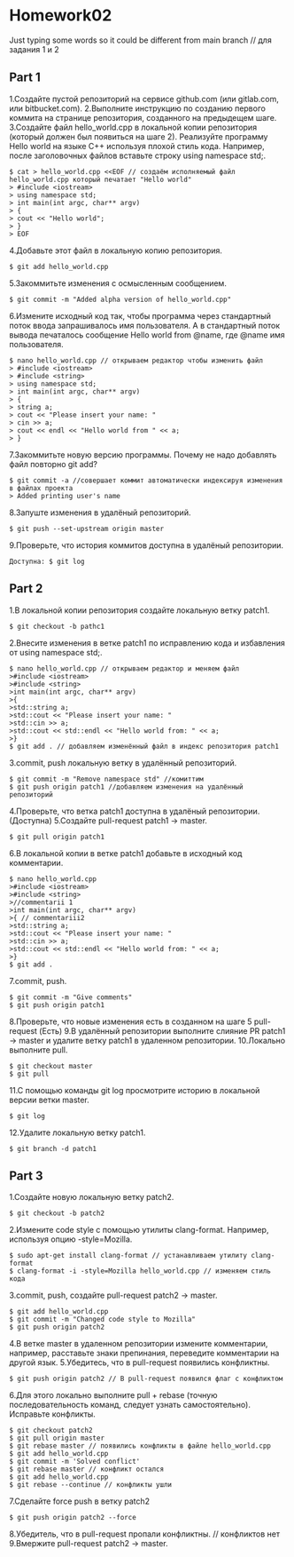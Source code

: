 # Homework02
Just typing some words so it could be different from main branch // для задания 1 и 2
## Part 1
1.Создайте пустой репозиторий на сервисе github.com (или gitlab.com, или bitbucket.com).
2.Выполните инструкцию по созданию первого коммита на странице репозитория, созданного на предыдещем шаге.
3.Создайте файл hello_world.cpp в локальной копии репозитория (который должен был появиться на шаге 2). Реализуйте программу Hello world на языке C++ используя плохой стиль кода. Например, после заголовочных файлов вставьте строку using namespace std;.
```
$ cat > hello_world.cpp <<EOF // создаём исполняемый файл hello_world.cpp который печатает "Hello world"
> #include <iostream>
> using namespace std;
> int main(int argc, char** argv)
> {
> cout << "Hello world";
> }
> EOF
```
4.Добавьте этот файл в локальную копию репозитория.
```
$ git add hello_world.cpp
```
5.Закоммитьте изменения с осмысленным сообщением.
```
$ git commit -m "Added alpha version of hello_world.cpp"
```
6.Измените исходный код так, чтобы программа через стандартный поток ввода запрашивалось имя пользователя. А в стандартный поток вывода печаталось сообщение Hello world from @name, где @name имя пользователя.
```
$ nano hello_world.cpp // открываем редактор чтобы изменить файл
> #include <iostream>
> #include <string>
> using namespace std;
> int main(int argc, char** argv)
> {
> string a;
> cout << "Please insert your name: "
> cin >> a;
> cout << endl << "Hello world from " << a;
> }
```
7.Закоммитьте новую версию программы. Почему не надо добавлять файл повторно git add?
```
$ git commit -a //совершает коммит автоматически индексируя изменения в файлах проекта
> Added printing user's name
```
8.Запуште изменения в удалёный репозиторий.
```
$ git push --set-upstream origin master
```
9.Проверьте, что история коммитов доступна в удалёный репозитории.
```
Доступна: $ git log
```
## Part 2
1.В локальной копии репозитория создайте локальную ветку patch1.
```
$ git checkout -b pathc1
```
2.Внесите изменения в ветке patch1 по исправлению кода и избавления от using namespace std;.
```
$ nano hello_world.cpp // открываем редактор и меняем файл
>#include <iostream>
>#include <string>
>int main(int argc, char** argv)
>{
>std::string a;
>std::cout << "Please insert your name: "
>std::cin >> a;
>std::cout << std::endl << "Hello world from: " << a;
>}
$ git add . // добавляем изменённый файл в индекс репозитория patch1 
```
3.commit, push локальную ветку в удалённый репозиторий.
```
$ git commit -m "Remove namespace std" //комиттим
$ git push origin patch1 //добавляем изменения на удалённый репозиторий
```
4.Проверьте, что ветка patch1 доступна в удалёный репозитории.(Доступна)
5.Создайте pull-request patch1 -> master.
```
$ git pull origin patch1
```
6.В локальной копии в ветке patch1 добавьте в исходный код комментарии.
```
$ nano hello_world.cpp
>#include <iostream>
>#include <string>
>//commentarii 1
>int main(int argc, char** argv)
>{ // commentariii2
>std::string a;
>std::cout << "Please insert your name: "
>std::cin >> a;
>std::cout << std::endl << "Hello world from: " << a;
>}
$ git add .
```
7.commit, push.
```
$ git commit -m "Give comments"
$ git push origin patch1
```
8.Проверьте, что новые изменения есть в созданном на шаге 5 pull-request (Есть)
9.В удалённый репозитории выполните слияние PR patch1 -> master и удалите ветку patch1 в удаленном репозитории.
10.Локально выполните pull.
```
$ git checkout master
$ git pull
```
11.С помощью команды git log просмотрите историю в локальной версии ветки master.
```
$ git log
```
12.Удалите локальную ветку patch1.
```
$ git branch -d patch1
```
## Part 3
1.Создайте новую локальную ветку patch2.
```
$ git checkout -b patch2
```
2.Измените code style с помощью утилиты clang-format. Например, используя опцию -style=Mozilla.
```
$ sudo apt-get install clang-format // устанавливаем утилиту clang-format
$ clang-format -i -style=Mozilla hello_world.cpp // изменяем стиль кода
```
3.commit, push, создайте pull-request patch2 -> master.
```
$ git add hello_world.cpp
$ git commit -m "Changed code style to Mozilla"
$ git push origin patch2
```
4.В ветке master в удаленном репозитории измените комментарии, например, расставьте знаки препинания, переведите комментарии на другой язык.
5.Убедитесь, что в pull-request появились конфликтны.
```
$ git push origin patch2 // В pull-request появился флаг с конфликтом
```
6.Для этого локально выполните pull + rebase (точную последовательность команд, следует узнать самостоятельно). Исправьте конфликты.
```
$ git checkout patch2
$ git pull origin master
$ git rebase master // появились конфликты в файле hello_world.cpp
$ git add hello_world.cpp
$ git commit -m 'Solved conflict'
$ git rebase master // конфликт остался
$ git add hello_world.cpp
$ git rebase --continue // конфликты ушли
```
7.Сделайте force push в ветку patch2
```
$ git push origin patch2 --force
```
8.Убедитель, что в pull-request пропали конфликтны. // конфликтов нет
9.Вмержите pull-request patch2 -> master.
